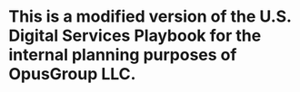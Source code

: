 # This is a modified version of the U.S. Digital Services Playbook for the internal planning purposes of OpusGroup LLC.
